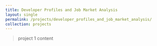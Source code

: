```yaml
---
title: Developer Profiles and Job Market Analysis
layout: single
permalink: /projects/developer_profiles_and_job_market_analysis/
collection: projects
---
```


> project 1 content 